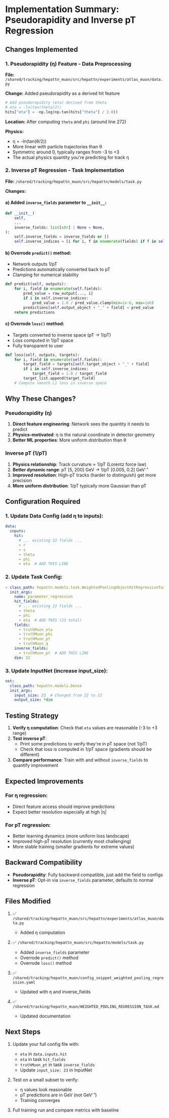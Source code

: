 # Implementation Summary: Pseudorapidity and Inverse pT Regression

## Changes Implemented

### 1. Pseudorapidity (η) Feature - Data Preprocessing
**File:** `/shared/tracking/hepattn_muon/src/hepattn/experiments/atlas_muon/data.py`

**Change:** Added pseudorapidity as a derived hit feature
```python
# Add pseudorapidity (eta) derived from theta
# eta = -ln(tan(theta/2))
hits["eta"] = -np.log(np.tan(hits["theta"] / 2.0))
```

**Location:** After computing `theta` and `phi` (around line 272)

**Physics:**
- η = -ln(tan(θ/2))
- More linear with particle trajectories than θ
- Symmetric around 0, typically ranges from -3 to +3
- The actual physics quantity you're predicting for track η

### 2. Inverse pT Regression - Task Implementation
**File:** `/shared/tracking/hepattn_muon/src/hepattn/models/task.py`

**Changes:**

#### a) Added `inverse_fields` parameter to `__init__`:
```python
def __init__(
    self,
    ...
    inverse_fields: list[str] | None = None,
):
    self.inverse_fields = inverse_fields or []
    self.inverse_indices = [i for i, f in enumerate(fields) if f in self.inverse_fields]
```

#### b) Overrode `predict()` method:
- Network outputs 1/pT
- Predictions automatically converted back to pT
- Clamping for numerical stability

```python
def predict(self, outputs):
    for i, field in enumerate(self.fields):
        pred_value = raw_output[..., i]
        if i in self.inverse_indices:
            pred_value = 1.0 / pred_value.clamp(min=1e-6, max=1e6)
        predictions[self.output_object + "_" + field] = pred_value
    return predictions
```

#### c) Overrode `loss()` method:
- Targets converted to inverse space (pT → 1/pT)
- Loss computed in 1/pT space
- Fully transparent to user

```python
def loss(self, outputs, targets):
    for i, field in enumerate(self.fields):
        target_field = targets[self.target_object + "_" + field]
        if i in self.inverse_indices:
            target_field = 1.0 / target_field
        target_list.append(target_field)
    # Compute smooth L1 loss in inverse space
```

## Why These Changes?

### Pseudorapidity (η)
1. **Direct feature engineering**: Network sees the quantity it needs to predict
2. **Physics-motivated**: η is the natural coordinate in detector geometry
3. **Better ML properties**: More uniform distribution than θ

### Inverse pT (1/pT)
1. **Physics relationship**: Track curvature ∝ 1/pT (Lorentz force law)
2. **Better dynamic range**: pT [5, 200] GeV → 1/pT [0.005, 0.2] GeV⁻¹
3. **Improved resolution**: High-pT tracks (harder to distinguish) get more precision
4. **More uniform distribution**: 1/pT typically more Gaussian than pT

## Configuration Required

### 1. Update Data Config (add η to inputs):
```yaml
data:
  inputs:
    hit:
      # ... existing 22 fields ...
      - r
      - s
      - theta
      - phi
      - eta  # ADD THIS LINE
```

### 2. Update Task Config:
```yaml
- class_path: hepattn.models.task.WeightedPoolingObjectHitRegressionTask
  init_args:
    name: parameter_regression
    hit_fields:
      # ... existing 22 fields ...
      - theta
      - phi
      - eta  # ADD THIS (23 total)
    fields:
      - truthMuon_eta
      - truthMuon_phi
      - truthMuon_pt
      - truthMuon_q
    inverse_fields:
      - truthMuon_pt  # ADD THIS LINE
    dim: 32
```

### 3. Update InputNet (increase input_size):
```yaml
net:
  class_path: hepattn.models.Dense
  init_args:
    input_size: 23  # Changed from 22 to 23
    output_size: *dim
```

## Testing Strategy

1. **Verify η computation**: Check that `eta` values are reasonable (-3 to +3 range)
2. **Test inverse pT**: 
   - Print some predictions to verify they're in pT space (not 1/pT)
   - Check that loss is computed in 1/pT space (gradients should be different)
3. **Compare performance**: Train with and without `inverse_fields` to quantify improvement

## Expected Improvements

### For η regression:
- Direct feature access should improve predictions
- Expect better resolution especially at high |η|

### For pT regression:
- Better learning dynamics (more uniform loss landscape)
- Improved high-pT resolution (currently most challenging)
- More stable training (smaller gradients for extreme values)

## Backward Compatibility

- **Pseudorapidity**: Fully backward compatible, just add the field to configs
- **Inverse pT**: Opt-in via `inverse_fields` parameter, defaults to normal regression

## Files Modified

1. ✅ `/shared/tracking/hepattn_muon/src/hepattn/experiments/atlas_muon/data.py`
   - Added η computation

2. ✅ `/shared/tracking/hepattn_muon/src/hepattn/models/task.py`
   - Added `inverse_fields` parameter
   - Overrode `predict()` method
   - Overrode `loss()` method

3. ✅ `/shared/tracking/hepattn_muon/config_snippet_weighted_pooling_regression.yaml`
   - Updated with η and inverse_fields

4. ✅ `/shared/tracking/hepattn_muon/WEIGHTED_POOLING_REGRESSION_TASK.md`
   - Updated documentation

## Next Steps

1. Update your full config file with:
   - `eta` in `data.inputs.hit`
   - `eta` in task `hit_fields`
   - `truthMuon_pt` in task `inverse_fields`
   - Update `input_size: 23` in InputNet

2. Test on a small subset to verify:
   - η values look reasonable
   - pT predictions are in GeV (not GeV⁻¹)
   - Training converges

3. Full training run and compare metrics with baseline
